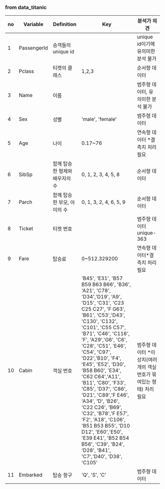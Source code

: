 
### from data_titanic
|no|Variable|Definition|Key|분석가 의견|
|--|--|--|--|--|
|1|PassengerId|승객들의 unique id||unique id이기에 유의미한 분석 불가|
|2|Pclass|티켓의 클래스|1,2,3|순서형 데이터|
|3|Name|이름||범주형 데이터, 유의미한 분석 불가|
|4|Sex|성별|'male', 'female'|범주형 데이터|
|5|Age|나이|0.17~76|연속형 데이터 *결측치 처리 필요|
|6|SibSp|함께 탑승한 형제와 배우자의 수|0, 1, 2, 3, 4, 5, 8|순서형 데이터|
|7|Parch|함께 탑승한 부모, 아이의 수|0, 1, 3, 2, 4, 6, 5, 9|순서형 데이터|
|8|Ticket|티켓 번호||범주형 데이터 unique-363|
|9|Fare|탑승료|0~512.329200|연속형 데이터*결측치 처리 필요|
|10|Cabin|객실 번호|'B45', 'E31', 'B57 B59 B63 B66', 'B36', 'A21', 'C78', 'D34','D19', 'A9', 'D15', 'C31', 'C23 C25 C27', 'F G63', 'B61', 'C53','D43', 'C130', 'C132', 'C101', 'C55 C57', 'B71', 'C46', 'C116', 'F', 'A29','G6', 'C6', 'C28', 'C51', 'E46', 'C54', 'C97', 'D22','B10', 'F4', 'E45', 'E52', 'D30', 'B58 B60', 'E34', 'C62 C64','A11', 'B11', 'C80', 'F33', 'C85', 'D37', 'C86', 'D21', 'C89','F E46', 'A34', 'D', 'B26', 'C22 C26', 'B69', 'C32', 'B78','F E57', 'F2', 'A18', 'C106', 'B51 B53 B55', 'D10 D12', 'E60','E50', 'E39 E41', 'B52 B54 B56', 'C39', 'B24', 'D28', 'B41', 'C7','D40', 'D38', 'C105'|범주형 데이터 *이상치(여러 개의 객실 번호가 묶여있는 형태) 처리 필요|
|11|Embarked|탑승 항구|'Q', 'S', 'C'|범주형 데이터|

